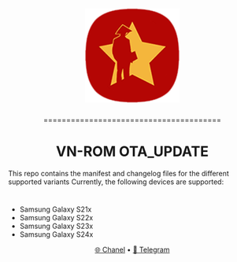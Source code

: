 
<h1 align="center">
  <img loading="lazy" src="ic_launcher.png"/>
</h1>

<p align="center">=======================================</p>

<h1 align="center">VN-ROM OTA_UPDATE</h1>

This repo contains the manifest and changelog files for the different supported variants
Currently, the following devices are supported:
#
- Samsung Galaxy S21x
- Samsung Galaxy S22x
- Samsung Galaxy S23x
- Samsung Galaxy S24x

<p align="center">
  <a href="https://t.me/vnromchannel">🌐 Chanel</a>
  •
  <a href="https://t.me/vnromsupporten">💬 Telegram</a>
</p>
